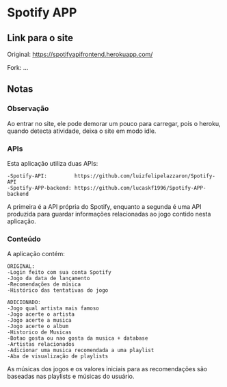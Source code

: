 # Spotify APP

## Link para o site

Original: https://spotifyapifrontend.herokuapp.com/

Fork: ...

## Notas

### Observação

Ao entrar no site, ele pode demorar um pouco para carregar, pois o heroku, quando detecta atividade, deixa o site em modo idle.

### APIs

Esta aplicação utiliza duas APIs:

    -Spotify-API:         https://github.com/luizfelipelazzaron/Spotify-API
    -Spotify-APP-backend: https://github.com/lucaskf1996/Spotify-APP-backend

A primeira é a API própria do Spotify, enquanto a segunda é uma API produzida para guardar informações relacionadas ao jogo contido nesta aplicação.

### Conteúdo

A aplicação contém:

    ORIGINAL:
    -Login feito com sua conta Spotify
    -Jogo da data de lançamento
    -Recomendações de música
    -Histórico das tentativas do jogo
    
    ADICIONADO:
    -Jogo qual artista mais famoso
    -Jogo acerte o artista
    -Jogo acerte a musica
    -Jogo acerte o album
    -Historico de Musicas
    -Botao gosta ou nao gosta da musica + database
    -Artistas relacionados
    -Adicionar uma musica recomendada a uma playlist
    -Aba de visualização de playlists

As músicas dos jogos e os valores iniciais para as recomendações são baseadas nas playlists e músicas do usuário.
